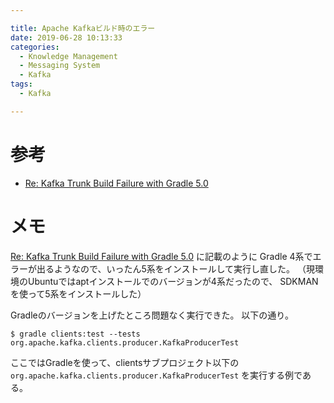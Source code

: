 ```yaml
---

title: Apache Kafkaビルド時のエラー
date: 2019-06-28 10:13:33
categories:
  - Knowledge Management
  - Messaging System
  - Kafka
tags:
  - Kafka

---
```


# 参考

* [Re: Kafka Trunk Build Failure with Gradle 5.0]

[Re: Kafka Trunk Build Failure with Gradle 5.0]: http://mail-archives.apache.org/mod_mbox/kafka-dev/201812.mbox/%3CCAHwHRrXN23vyHXz0OV2NKxN8yB7Ez8Ao3wf9WiEBfYFLmY43DA@mail.gmail.com%3E

# メモ

[Re: Kafka Trunk Build Failure with Gradle 5.0] に記載のように
Gradle 4系でエラーが出るようなので、いったん5系をインストールして実行し直した。
（現環境のUbuntuではaptインストールでのバージョンが4系だったので、
SDKMANを使って5系をインストールした）

Gradleのバージョンを上げたところ問題なく実行できた。
以下の通り。


```
$ gradle clients:test --tests org.apache.kafka.clients.producer.KafkaProducerTest
```

ここではGradleを使って、clientsサブプロジェクト以下の `org.apache.kafka.clients.producer.KafkaProducerTest` を実行する例である。
